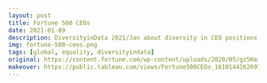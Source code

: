 ```yaml
---
layout: post
title: Fortune 500 CEOs
date: 2021-01-09
description: DiversityinData 2021/Jan about diversity in CEO positions
img: fortune-500-ceos.png
tags: [global, equality, diversityindata]
original: https://content.fortune.com/wp-content/uploads/2020/05/gz5Km-number-of-female-ceos-in-the-fortune-500.png?w=1024
makeover: https://public.tableau.com/views/Fortune500CEOs_16101441626970/Fortune500CEOs
---
```

